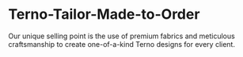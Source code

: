 # Terno-Tailor-Made-to-Order
Our unique selling point is the use of premium fabrics and meticulous craftsmanship to create one-of-a-kind Terno designs for every client.
